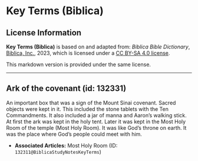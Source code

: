 # Key Terms (Biblica)

## License Information

**Key Terms (Biblica)** is based on and adapted from: _Biblica Bible Dictionary_, [Biblica, Inc.](https://www.biblica.com/), 2023, which is licensed under a [CC BY-SA 4.0 license](https://creativecommons.org/licenses/by-sa/4.0/legalcode.en).

This markdown version is provided under the same license.



--------------------------------

## Ark of the covenant (id: 132331)

An important box that was a sign of the Mount Sinai covenant. Sacred objects were kept in it. This included the stone tablets with the Ten Commandments. It also included a jar of manna and Aaron’s walking stick. At first the ark was kept in the holy tent. Later it was kept in the Most Holy Room of the temple (Most Holy Room). It was like God’s throne on earth. It was the place where God’s people could meet with him.

* **Associated Articles:** Most Holy Room (ID: `132311@BiblicaStudyNotesKeyTerms`)

